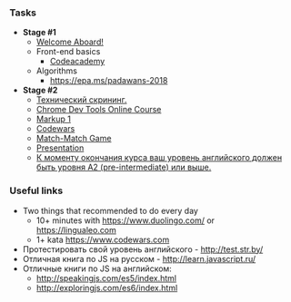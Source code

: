 ### Tasks

- **Stage #1**
  * [Welcome Aboard!](https://github.com/rolling-scopes-school/tasks/blob/2017-Q3/tasks/welcome-aboard.md)
  * Front-end basics
    * [Codeacademy](https://github.com/rolling-scopes-school/tasks/blob/2017-Q3/tasks/Codecademy_HTML_CSS_Course.md)
  * Algorithms
    * https://epa.ms/padawans-2018
- **Stage #2**
  * [Технический скрининг.](https://github.com/rolling-scopes-school/tasks/blob/2018-Q1/tasks/technical-screening.md)
  * [Chrome Dev Tools Online Course](https://www.codeschool.com/courses/discover-devtools)
  * [Markup 1](https://github.com/rolling-scopes-school/tasks/blob/2018-Q1/tasks/markup-1.md)
  * [Codewars](https://github.com/rolling-scopes-school/tasks/blob/2018-Q1/tasks/codewars.md)
  * [Match-Match Game](https://github.com/rolling-scopes-school/tasks/blob/2018-Q1/tasks/match-match-game.md)
  * [Presentation](https://github.com/rolling-scopes-school/tasks/blob/2018-Q1/tasks/presentation.md)
  * [К моменту окончания курса ваш уровень английского должен быть уровня A2 (pre-intermediate) или выше.](https://github.com/rolling-scopes-school/tasks/blob/2017-Q3/tasks/english.md)

### Useful links
  * Two things that recommended to do every day
    * 10+ minutes with https://www.duolingo.com/ or https://lingualeo.com
    * 1+ kata https://www.codewars.com
  * Протестировать свой уровень английского - http://test.str.by/
  * Отличная книга по JS на русском - http://learn.javascript.ru/
  * Отличные книги по JS на английском:
     * http://speakingjs.com/es5/index.html
     * http://exploringjs.com/es6/index.html
